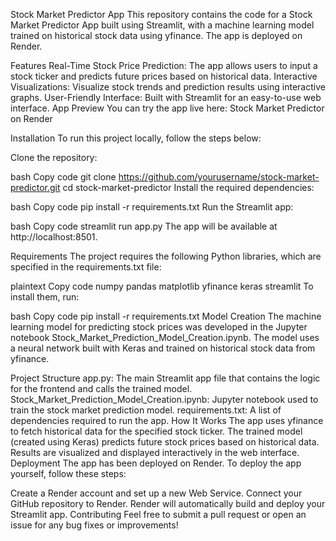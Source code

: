 Stock Market Predictor App
This repository contains the code for a Stock Market Predictor App built using Streamlit, with a machine learning model trained on historical stock data using yfinance. The app is deployed on Render.

Features
Real-Time Stock Price Prediction: The app allows users to input a stock ticker and predicts future prices based on historical data.
Interactive Visualizations: Visualize stock trends and prediction results using interactive graphs.
User-Friendly Interface: Built with Streamlit for an easy-to-use web interface.
App Preview
You can try the app live here: Stock Market Predictor on Render

Installation
To run this project locally, follow the steps below:

Clone the repository:

bash
Copy code
git clone https://github.com/yourusername/stock-market-predictor.git
cd stock-market-predictor
Install the required dependencies:

bash
Copy code
pip install -r requirements.txt
Run the Streamlit app:

bash
Copy code
streamlit run app.py
The app will be available at http://localhost:8501.

Requirements
The project requires the following Python libraries, which are specified in the requirements.txt file:

plaintext
Copy code
numpy
pandas
matplotlib
yfinance
keras
streamlit
To install them, run:

bash
Copy code
pip install -r requirements.txt
Model Creation
The machine learning model for predicting stock prices was developed in the Jupyter notebook Stock_Market_Prediction_Model_Creation.ipynb. The model uses a neural network built with Keras and trained on historical stock data from yfinance.

Project Structure
app.py: The main Streamlit app file that contains the logic for the frontend and calls the trained model.
Stock_Market_Prediction_Model_Creation.ipynb: Jupyter notebook used to train the stock market prediction model.
requirements.txt: A list of dependencies required to run the app.
How It Works
The app uses yfinance to fetch historical data for the specified stock ticker.
The trained model (created using Keras) predicts future stock prices based on historical data.
Results are visualized and displayed interactively in the web interface.
Deployment
The app has been deployed on Render. To deploy the app yourself, follow these steps:

Create a Render account and set up a new Web Service.
Connect your GitHub repository to Render.
Render will automatically build and deploy your Streamlit app.
Contributing
Feel free to submit a pull request or open an issue for any bug fixes or improvements! 

